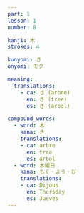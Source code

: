 ```yaml
---
part: 1
lesson: 1
number: 8

kanji: 木
strokes: 4

kunyomi: き
onyomi: モク

meaning:
  translations:
    - ca: き (arbre)
      en: き (tree)
      es: き (árbol)

compound_words:
  - word: 木
    kana: き
    translations:
    - ca: arbre
      en: tree
      es: árbol
  - word: 木曜日
    kana: もく・よう・び
    translations:
    - ca: Dijous
      en: Thursday
      es: Jueves
---
```

